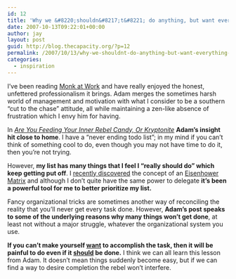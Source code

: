 ```yaml
---
id: 12
title: 'Why we &#8220;shouldn&#8217;t&#8221; do anything, but want everything we do.'
date: 2007-10-13T09:22:01+00:00
author: jay
layout: post
guid: http://blog.thecapacity.org/?p=12
permalink: /2007/10/13/why-we-shouldnt-do-anything-but-want-everything-we-do/
categories:
  - inspiration
---
```

I&#8217;ve been reading [Monk at Work](http://monkatwork.com/ "Monk at Work") and have really enjoyed the honest, unfettered professionalism it brings. Adam merges the sometimes harsh world of management and motivation with what I consider to be a southern &#8220;cut to the chase&#8221; attitude, all while maintaining a zen-like absence of frustration which I envy him for having.

In _[Are You Feeding Your Inner Rebel Candy, Or Kryptonite](http://monkatwork.com/2007/10/08/rebel/ "Want what's right")_ **Adam&#8217;s insight hit close to home**. I have a &#8220;never ending todo list&#8221;; in my mind if you can&#8217;t think of something cool to do, even though you may not have time to do it, then you&#8217;re not trying.

However, **my list has many things that I feel I &#8220;really should do&#8221; which keep getting put off**. I [recently discovered](http://www.kdedevelopers.org/node/2987 "Surprise Features") the concept of an [Eisenhower Matrix](http://ezinearticles.com/?Time-Management---Some-Philosophical-and-Practical-Considerations&id=102414 "Eisenhower Matrix") and although I don&#8217;t quite have the same power to delegate **it&#8217;s been a powerful tool for me to better prioritize my list.**

Fancy organizational tricks are sometimes another way of reconciling the reality that you&#8217;ll never get every task done. However, **Adam&#8217;s post speaks to some of the underlying reasons why many things won&#8217;t get done**, at least not without a major struggle, whatever the organizational system you use.

**If you can&#8217;t make yourself <u>want</u> to accomplish the task, then it will be painful to do even if it <u>should</u> be done.** I think we can all learn this lesson from Adam. It doesn&#8217;t mean things suddenly become easy, but if we can find a way to desire completion the rebel won&#8217;t interfere.